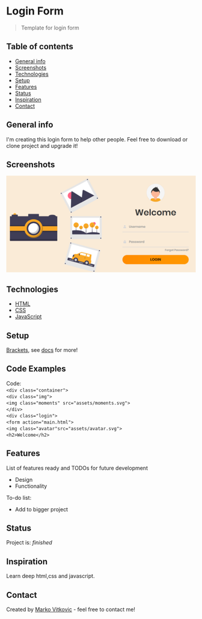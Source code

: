 # Login Form
> Template for login form

## Table of contents
* [General info](#general-info)
* [Screenshots](#screenshots)
* [Technologies](#technologies)
* [Setup](#setup)
* [Features](#features)
* [Status](#status)
* [Inspiration](#inspiration)
* [Contact](#contact)

## General info
I'm creating this login form to help other people. Feel free to download or clone project and upgrade it!

## Screenshots
![](https://github.com/MarkoVitkovic/html_css_javascript-login_form/blob/master/sc.png)

## Technologies
* [HTML](https://devdocs.io/html/)
* [CSS](https://devdocs.io/css/)
* [JavaScript](https://devdocs.io/javascript/)

## Setup
[Brackets](https://http://brackets.io/), see [docs](http://brackets.io/docs/current/modules/brackets.html) for more!

## Code Examples
Code:</br>
`<div class="container">`</br>
        `<div class="img">`</br>
            `<img class="moments" src="assets/moments.svg">`</br>
        `</div>`</br>
        `<div class="login">`</br>
            `<form action="main.html">`</br>
                `<img class="avatar"src="assets/avatar.svg">`</br>
                `<h2>Welcome</h2>`</br>

## Features
List of features ready and TODOs for future development
* Design
* Functionality

To-do list:
* Add to bigger project


## Status
Project is: _finished_

## Inspiration
Learn deep html,css and javascript.

## Contact
Created by [Marko Vitkovic](https://github.com/MarkoVitkovic) - feel free to contact me!
